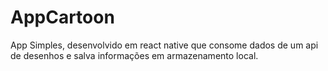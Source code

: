 # AppCartoon
App Simples, desenvolvido em react native que consome dados de um api de desenhos e salva informações em armazenamento local. 
